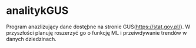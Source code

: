 # analitykGUS
Program anazlizujący dane dostęþne na stronie GUS(https://stat.gov.pl/). W przyszłości planuję roszerzyć go o funkcję ML i przeiwdywanie trendów w danych dziedzinach.
